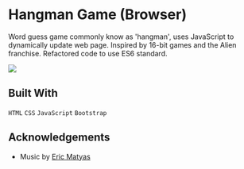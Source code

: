 # Hangman Game (Browser)
Word guess game commonly know as 'hangman', uses JavaScript to dynamically update web page. Inspired by 16-bit games and the Alien franchise. Refactored code to use ES6 standard.

![](hangman.gif)

## Built With
`HTML`
`CSS`
`JavaScript`
`Bootstrap`

## Acknowledgements
* Music by [Eric Matyas](https://www.soundimage.org)